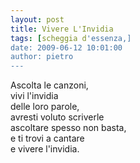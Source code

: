 ```yaml
---
layout: post
title: Vivere L'Invidia
tags: [scheggia d'essenza,]
date: 2009-06-12 10:01:00
author: pietro
---
```

Ascolta le canzoni,<br/>vivi l'invidia<br/>delle loro parole,<br/>avresti voluto scriverle<br/>ascoltare spesso non basta,<br/>e ti trovi a cantare<br/>e vivere l'invidia.
